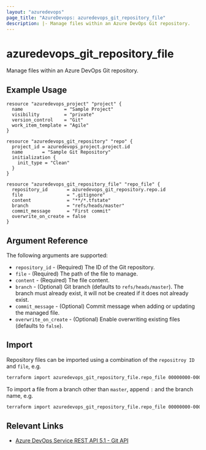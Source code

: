 ```yaml
---
layout: "azuredevops"
page_title: "AzureDevops: azuredevops_git_repository_file"
description: |- Manage files within an Azure DevOps Git repository.
---
```


# azuredevops_git_repository_file

Manage files within an Azure DevOps Git repository.

## Example Usage

```hcl
resource "azuredevops_project" "project" {
  name               = "Sample Project"
  visibility         = "private"
  version_control    = "Git"
  work_item_template = "Agile"
}

resource "azuredevops_git_repository" "repo" {
  project_id = azuredevops_project.project.id
  name       = "Sample Git Repository"
  initialization {
    init_type = "Clean"
  }
}

resource "azuredevops_git_repository_file" "repo_file" {
  repository_id       = azuredevops_git_repository.repo.id
  file                = ".gitignore"
  content             = "**/*.tfstate"
  branch              = "refs/heads/master"
  commit_message      = "First commit"
  overwrite_on_create = false
}
```

## Argument Reference

The following arguments are supported:

- `repository_id` - (Required) The ID of the Git repository.
- `file` - (Required) The path of the file to manage.
- `content` - (Required) The file content.
- `branch` - (Optional) Git branch (defaults to `refs/heads/master`). The branch must already exist, it will not be created if it
  does not already exist.
- `commit_message` - (Optional) Commit message when adding or updating the managed file.
- `overwrite_on_create` - (Optional) Enable overwriting existing files (defaults to `false`).

## Import

Repository files can be imported using a combination of the `repositroy ID` and `file`, e.g.

```sh
terraform import azuredevops_git_repository_file.repo_file 00000000-0000-0000-0000-000000000000/.gitignore
```

To import a file from a branch other than `master`, append `:` and the branch name, e.g.

```sh
terraform import azuredevops_git_repository_file.repo_file 00000000-0000-0000-0000-000000000000/.gitignore:refs/heads/master
```

## Relevant Links

- [Azure DevOps Service REST API 5.1 - Git API](https://docs.microsoft.com/en-us/rest/api/azure/devops/git/?view=azure-devops-rest-5.1)
